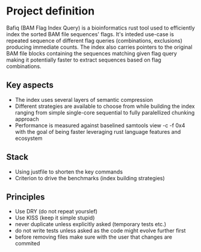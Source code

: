 # Project definition

Bafiq (BAM Flag Index Query) is a bioinformatics rust tool used to efficiently
index the sorted BAM file sequences' flags. It's inteded use-case is repeated
sequence of different flag queries (combinations, exclusions) producing
immediate counts. The index also carries pointers to the original BAM file
blocks containing the sequences matching given flag query making it potentially
faster to extract sequences based on flag combinations.

## Key aspects

- The index uses several layers of semantic compression
- Different strategies are available to choose from while building the index
ranging from simple single-core sequential to fully paralellized chunking
approach
- Performance is measured against baselined samtools view -c -f 0x4 with the goal
of being faster leveraging rust language features and ecosystem

## Stack

- Using justfile to shorten the key commands
- Criterion to drive the benchmarks (index building strategies)

## Principles

- Use DRY (do not repeat yourslef)
- Use KISS (keep it simple stupid)
- never duplicate unless explicitly asked (temporary tests etc.)
- do not write tests unless asked as the code might evolve further first
- before removing files make sure with the user that changes are commited
